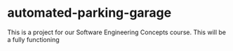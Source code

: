 # automated-parking-garage
This is a project for our Software Engineering Concepts course.
This will be a fully functioning 
